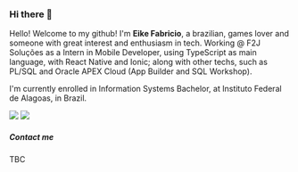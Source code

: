 ### Hi there 👋

Hello! Welcome to my github! I'm **Eike Fabricio**, a brazilian, games lover and someone with great interest and enthusiasm in tech.
Working @ F2J Soluções as a Intern in Mobile Developer, using TypeScript as main language, with React Native and Ionic; along with other techs, such as PL/SQL and Oracle APEX Cloud (App Builder and SQL Workshop).

I'm currently enrolled in Information Systems Bachelor, at Instituto Federal de Alagoas, in Brazil.

<div style="width: '100%', align-items: 'center', flex-direction: 'row', justify-content: 'space-between' ">
<img src="https://github-readme-stats.vercel.app/api/?username=eikefab&show_icons=true&title_color=4F8CC9&text_color=9f9f9f&bg_color=00000000&hide_border=true&icon_color=4F8CC9&hide_title=true&count_private=true" />
<img src="https://github-readme-stats.vercel.app/api/top-langs/?username=eikefab&theme=dark&hide_border=true&show_icons=true&hide_title=true&title_color=4F8CC9&text_color=9f9f9f&bg_color=00000000" />
</div>

##### Contact me

TBC
